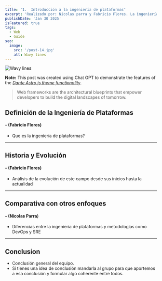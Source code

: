 ```yaml
---
title: '1.	Introducción a la ingeniería de plataformas'
excerpt: 'Realizado por: Nicolas parra y Fabricio Flores. La ingeniería de plataformas optimiza el desarrollo de software al crear entornos eficientes para los equipos. En este blog exploramos sus conceptos clave, beneficios y su impacto en la productividad. Descubre cómo la automatización, DevOps y las plataformas internas están transformando la industria tecnológica. 🚀'
publishDate: 'Jan 30 2025'
isFeatured: true
tags:
  - Web
  - Guide
seo:
  image:
    src: '/post-14.jpg'
    alt: Wavy lines
---
```


![Wavy lines](/post-14.jpg)

**Note:** This post was created using Chat GPT to demonstrate the features of the _[Dante Astro.js theme functionality](https://justgoodui.com/astro-themes/dante/)_.

> Web frameworks are the architectural blueprints that empower developers to build the digital landscapes of tomorrow.

## **Definición de la Ingeniería de Plataformas**
#### **- (Fabricio Flores)**

- Que es la ingeniería de plataformas? 

---

## **Historia y Evolución**
#### **- (Fabricio Flores)**

- Análisis de la evolución de este campo desde sus inicios hasta la actualidad

---

## **Comparativa con otros enfoques**
#### **- (Nicolas Parra)**

- Diferencias entre la ingeniería de plataformas y metodologías como DevOps y SRE

---

## Conclusion
- Conclusión general del equipo.
- Si tienes una idea de conclusión mandarla al grupo para que aportemos a esa conclusión y formular algo coherente entre todos.